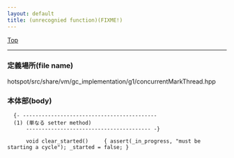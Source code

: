 ```yaml
---
layout: default
title: (unrecognied function)(FIXME!)
---
```

[Top](../index.html)

--- 
### 定義場所(file name)
hotspot/src/share/vm/gc_implementation/g1/concurrentMarkThread.hpp


### 本体部(body)
```
  {- -------------------------------------------
  (1) (単なる setter method)
      ---------------------------------------- -}

	  void clear_started()     { assert(_in_progress, "must be starting a cycle"); _started = false; }
	
```


